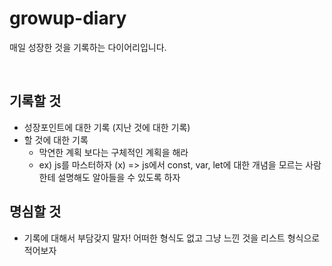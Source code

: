 # growup-diary
매일 성장한 것을 기록하는 다이어리입니다.

<br>

## 기록할 것

- 성장포인트에 대한 기록 (지난 것에 대한 기록)
- 할 것에 대한 기록
   - 막연한 계획 보다는 구체적인 계획을 해라
   - ex) js를 마스터하자 (x) => js에서 const, var, let에 대한 개념을 모르는 사람한테 설명해도 알아들을 수 있도록 하자


## 명심할 것

- 기록에 대해서 부담갖지 말자! 어떠한 형식도 없고 그냥 느낀 것을 리스트 형식으로 적어보자

